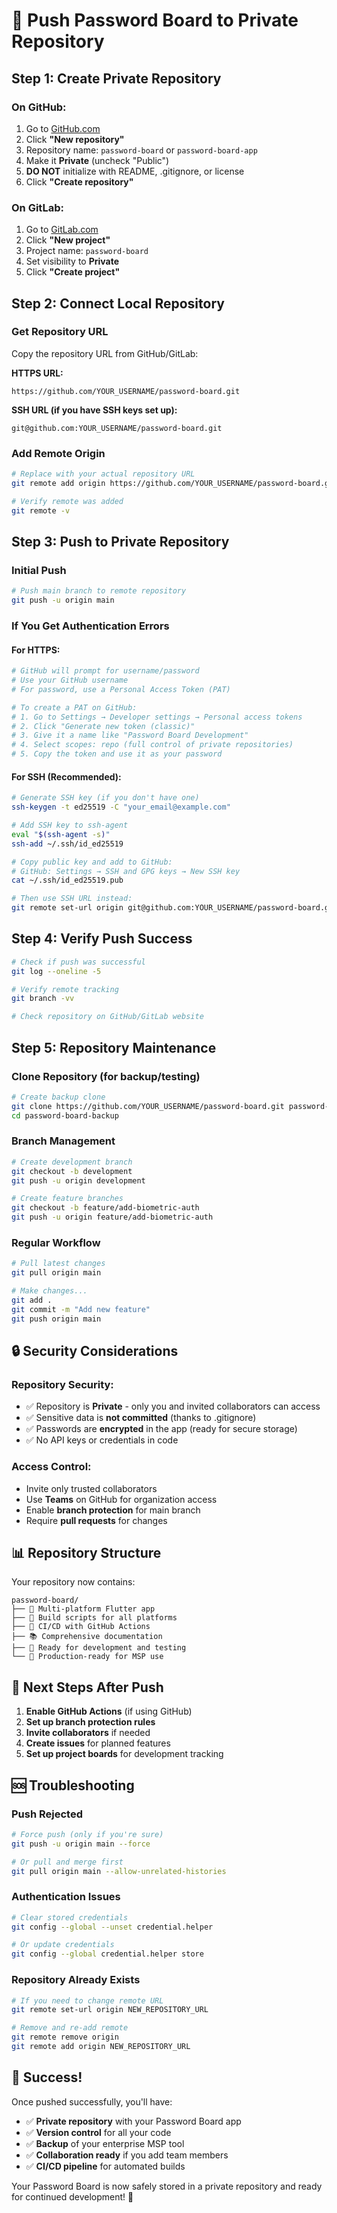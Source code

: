 # 🚀 Push Password Board to Private Repository

## Step 1: Create Private Repository

### On GitHub:
1. Go to [GitHub.com](https://github.com)
2. Click **"New repository"**
3. Repository name: `password-board` or `password-board-app`
4. Make it **Private** (uncheck "Public")
5. **DO NOT** initialize with README, .gitignore, or license
6. Click **"Create repository"**

### On GitLab:
1. Go to [GitLab.com](https://gitlab.com)
2. Click **"New project"**
3. Project name: `password-board`
4. Set visibility to **Private**
5. Click **"Create project"**

## Step 2: Connect Local Repository

### Get Repository URL
Copy the repository URL from GitHub/GitLab:

**HTTPS URL:**
```
https://github.com/YOUR_USERNAME/password-board.git
```

**SSH URL (if you have SSH keys set up):**
```
git@github.com:YOUR_USERNAME/password-board.git
```

### Add Remote Origin
```bash
# Replace with your actual repository URL
git remote add origin https://github.com/YOUR_USERNAME/password-board.git

# Verify remote was added
git remote -v
```

## Step 3: Push to Private Repository

### Initial Push
```bash
# Push main branch to remote repository
git push -u origin main
```

### If You Get Authentication Errors

#### For HTTPS:
```bash
# GitHub will prompt for username/password
# Use your GitHub username
# For password, use a Personal Access Token (PAT)

# To create a PAT on GitHub:
# 1. Go to Settings → Developer settings → Personal access tokens
# 2. Click "Generate new token (classic)"
# 3. Give it a name like "Password Board Development"
# 4. Select scopes: repo (full control of private repositories)
# 5. Copy the token and use it as your password
```

#### For SSH (Recommended):
```bash
# Generate SSH key (if you don't have one)
ssh-keygen -t ed25519 -C "your_email@example.com"

# Add SSH key to ssh-agent
eval "$(ssh-agent -s)"
ssh-add ~/.ssh/id_ed25519

# Copy public key and add to GitHub:
# GitHub: Settings → SSH and GPG keys → New SSH key
cat ~/.ssh/id_ed25519.pub

# Then use SSH URL instead:
git remote set-url origin git@github.com:YOUR_USERNAME/password-board.git
```

## Step 4: Verify Push Success

```bash
# Check if push was successful
git log --oneline -5

# Verify remote tracking
git branch -vv

# Check repository on GitHub/GitLab website
```

## Step 5: Repository Maintenance

### Clone Repository (for backup/testing)
```bash
# Create backup clone
git clone https://github.com/YOUR_USERNAME/password-board.git password-board-backup
cd password-board-backup
```

### Branch Management
```bash
# Create development branch
git checkout -b development
git push -u origin development

# Create feature branches
git checkout -b feature/add-biometric-auth
git push -u origin feature/add-biometric-auth
```

### Regular Workflow
```bash
# Pull latest changes
git pull origin main

# Make changes...
git add .
git commit -m "Add new feature"
git push origin main
```

## 🔒 Security Considerations

### Repository Security:
- ✅ Repository is **Private** - only you and invited collaborators can access
- ✅ Sensitive data is **not committed** (thanks to .gitignore)
- ✅ Passwords are **encrypted** in the app (ready for secure storage)
- ✅ No API keys or credentials in code

### Access Control:
- Invite only trusted collaborators
- Use **Teams** on GitHub for organization access
- Enable **branch protection** for main branch
- Require **pull requests** for changes

## 📊 Repository Structure

Your repository now contains:
```
password-board/
├── 📱 Multi-platform Flutter app
├── 🔧 Build scripts for all platforms
├── 🚀 CI/CD with GitHub Actions
├── 📚 Comprehensive documentation
├── 🧪 Ready for development and testing
└── 🎯 Production-ready for MSP use
```

## 🚀 Next Steps After Push

1. **Enable GitHub Actions** (if using GitHub)
2. **Set up branch protection rules**
3. **Invite collaborators** if needed
4. **Create issues** for planned features
5. **Set up project boards** for development tracking

## 🆘 Troubleshooting

### Push Rejected
```bash
# Force push (only if you're sure)
git push -u origin main --force

# Or pull and merge first
git pull origin main --allow-unrelated-histories
```

### Authentication Issues
```bash
# Clear stored credentials
git config --global --unset credential.helper

# Or update credentials
git config --global credential.helper store
```

### Repository Already Exists
```bash
# If you need to change remote URL
git remote set-url origin NEW_REPOSITORY_URL

# Remove and re-add remote
git remote remove origin
git remote add origin NEW_REPOSITORY_URL
```

## 🎉 Success!

Once pushed successfully, you'll have:
- ✅ **Private repository** with your Password Board app
- ✅ **Version control** for all your code
- ✅ **Backup** of your enterprise MSP tool
- ✅ **Collaboration ready** if you add team members
- ✅ **CI/CD pipeline** for automated builds

Your Password Board is now safely stored in a private repository and ready for continued development! 🔐
